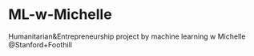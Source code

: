 # ML-w-Michelle
Humanitarian&amp;Entrepreneurship project by machine learning  w Michelle @Stanford+Foothill
